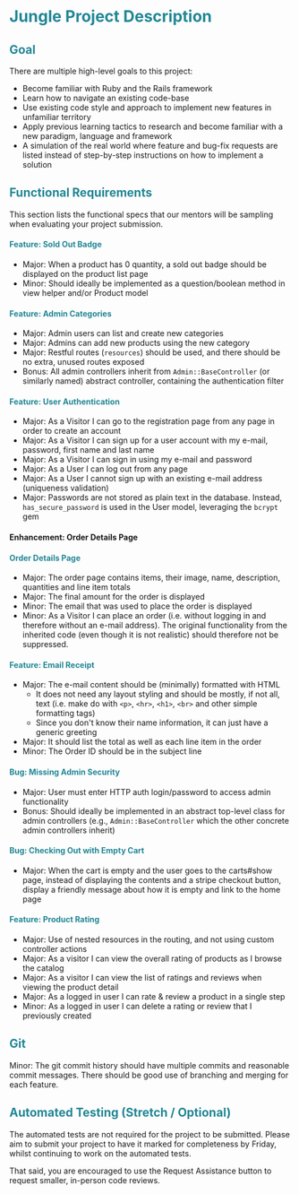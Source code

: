 # <span style="color:#238795">Jungle Project Description</span>

## <span style="color:#238795">Goal</span>

There are multiple high-level goals to this project:

*   Become familiar with Ruby and the Rails framework
*   Learn how to navigate an existing code-base
*   Use existing code style and approach to implement new features in unfamiliar territory
*   Apply previous learning tactics to research and become familiar with a new paradigm, language and framework
*   A simulation of the real world where feature and bug-fix requests are listed instead of step-by-step instructions on how to implement a solution

## <span style="color:#238795">Functional Requirements</span>

This section lists the functional specs that our mentors will be sampling when evaluating your project submission.

#### <span style="color:#238795">Feature: Sold Out Badge</span>

*   Major: When a product has 0 quantity, a sold out badge should be displayed on the product list page
*   Minor: Should ideally be implemented as a question/boolean method in view helper and/or Product model

#### <span style="color:#238795">Feature: Admin Categories</span>

*   Major: Admin users can list and create new categories
*   Major: Admins can add new products using the new category
*   Major: Restful routes (`resources`) should be used, and there should be no extra, unused routes exposed
*   Bonus: All admin controllers inherit from `Admin::BaseController` (or similarly named) abstract controller, containing the authentication filter

#### <span style="color:#238795">Feature: User Authentication</span>

*   Major: As a Visitor I can go to the registration page from any page in order to create an account
*   Major: As a Visitor I can sign up for a user account with my e-mail, password, first name and last name
*   Major: As a Visitor I can sign in using my e-mail and password
*   Major: As a User I can log out from any page
*   Major: As a User I cannot sign up with an existing e-mail address (uniqueness validation)
*   Major: Passwords are not stored as plain text in the database. Instead, `has_secure_password` is used in the User model, leveraging the `bcrypt` gem

#### Enhancement: Order Details Page
#### <span style="color:#238795">Order Details Page</span>

*   Major: The order page contains items, their image, name, description, quantities and line item totals
*   Major: The final amount for the order is displayed
*   Minor: The email that was used to place the order is displayed
*   Minor: As a Visitor I can place an order (i.e. without logging in and therefore without an e-mail address). The original functionality from the inherited code (even though it is not realistic) should therefore not be suppressed.

#### <span style="color:#238795">Feature: Email Receipt</span>

*   Major: The e-mail content should be (minimally) formatted with HTML
    *   It does not need any layout styling and should be mostly, if not all, text (i.e. make do with `<p>`, `<hr>`, `<h1>`, `<br>` and other simple formatting tags)
    *   Since you don't know their name information, it can just have a generic greeting
*   Major: It should list the total as well as each line item in the order
*   Minor: The Order ID should be in the subject line

#### <span style="color:#238795">Bug: Missing Admin Security</span>

*   Major: User must enter HTTP auth login/password to access admin functionality
*   Bonus: Should ideally be implemented in an abstract top-level class for admin controllers (e.g., `Admin::BaseController` which the other concrete admin controllers inherit)

#### <span style="color:#238795">Bug: Checking Out with Empty Cart</span>

*   Major: When the cart is empty and the user goes to the carts#show page, instead of displaying the contents and a stripe checkout button, display a friendly message about how it is empty and link to the home page

#### <span style="color:#238795">Feature: Product Rating</span>

*   Major: Use of nested resources in the routing, and not using custom controller actions
*   Major: As a visitor I can view the overall rating of products as I browse the catalog
*   Major: As a visitor I can view the list of ratings and reviews when viewing the product detail
*   Major: As a logged in user I can rate & review a product in a single step
*   Minor: As a logged in user I can delete a rating or review that I previously created

## <span style="color:#238795">Git</span>

Minor: The git commit history should have multiple commits and reasonable commit messages. There should be good use of branching and merging for each feature.

## <span style="color:#238795">Automated Testing (Stretch / Optional)</span>

The automated tests are not required for the project to be submitted. Please aim to submit your project to have it marked for completeness by Friday, whilst continuing to work on the automated tests.

That said, you are encouraged to use the Request Assistance button to request smaller, in-person code reviews.
